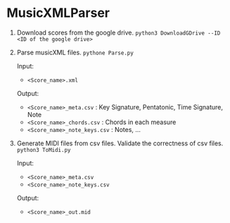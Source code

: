 # MusicXMLParser
1. Download scores from the google drive.
    `python3 DownloadGDrive --ID <ID of the google drive>`

2. Parse musicXML files.
    `pythone Parse.py`
    
   Input:
    * `<Score_name>.xml`

   Output:
    * `<Score_name>_meta.csv` : Key Signature, Pentatonic, Time Signature, Note
    * `<Score_name>_chords.csv` : Chords in each measure
    * `<Score_name>_note_keys.csv` : Notes, ...

3. Generate MIDI files from csv files. Validate the correctness of csv files.
    `python3 ToMidi.py`
    
    Input:
    * `<Score_name>_meta.csv`
    * `<Score_name>_note_keys.csv`

    Output:
    * `<Score_name>_out.mid`
